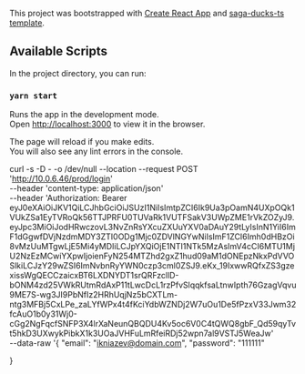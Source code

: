 This project was bootstrapped with [Create React App](https://github.com/facebook/create-react-app) and [saga-ducks-ts template](https://github.com/AlyonaShadrina/cra-template-saga-ducks-ts).

## Available Scripts

In the project directory, you can run:

### `yarn start`

Runs the app in the development mode.<br />
Open [http://localhost:3000](http://localhost:3000) to view it in the browser.

The page will reload if you make edits.<br />
You will also see any lint errors in the console.

curl -s -D - -o /dev/null --location --request POST 'http://10.0.6.46/prod/login' \
 --header 'content-type: application/json' \
 --header 'Authorization: Bearer eyJ0eXAiOiJKV1QiLCJhbGciOiJSUzI1NiIsImtpZCI6Ik9Ua3pOamN4UXpOQk1VUkZSa1EyTVRoQk56TTJPRFU0TUVaRk1VUTFSakV3UWpZME1rVkZOZyJ9.eyJpc3MiOiJodHRwczovL3NvZnRsYXcuZXUuYXV0aDAuY29tLyIsInN1YiI6ImF1dGgwfDVjNzdmMDY3ZTI0ODg1Mjc0ZDVlNGYwNiIsImF1ZCI6Imh0dHBzOi8vMzUuMTgwLjE5Mi4yMDIiLCJpYXQiOjE1NTI1NTk5MzAsImV4cCI6MTU1MjU2NzEzMCwiYXpwIjoienFyN254MTZhd2gxZ1hud09aM1dONEpzNkxPdVVOSlkiLCJzY29wZSI6ImNvbnRyYWN0czp3cml0ZSJ9.eKx_19IxwwRQfxZS3gzexissWgQECCzaicxBT6LXDNYDT1srQRFzcllD-bONM4zd25VWkRUtmRdAxP11tLwcDcL1rzPfvSlqqkfsaLtnwIpth76GzagVqvu9ME7S-wg3JI9PbNfIz2HRhUqjNz5bCXTLm-ntg3MFBj5CxLPe_zaLYfWPx4t4fKciYdbWZNDj2W7uOu1De5fPzxV33Jwm32fcAuO1b0y31Wj0-cGg2NgFqcfSNFP3X4lrXaNeunQBQDU4Kv5oc6V0C4tQWQ8gbF_Qd59qyTvt5hkD3UXwykPibkX1k3UOaJVHFuLmRfeiRDj52wpn7al9VSTJ5WeaJw' \
 --data-raw '{
 	"email": "ikniazev@domain.com",
 	"password": "111111"
 	
 }